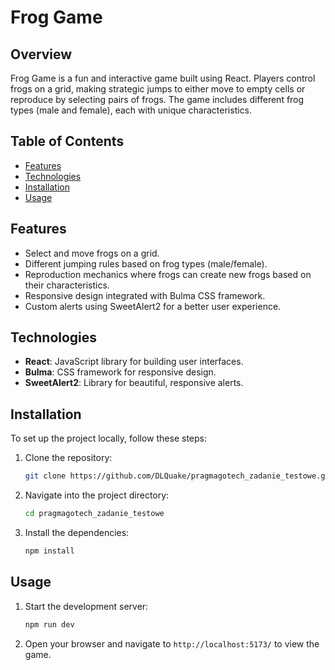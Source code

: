 # Frog Game

## Overview

Frog Game is a fun and interactive game built using React. Players control frogs on a grid, making strategic jumps to either move to empty cells or reproduce by selecting pairs of frogs. The game includes different frog types (male and female), each with unique characteristics.

## Table of Contents

- [Features](#features)
- [Technologies](#technologies)
- [Installation](#installation)
- [Usage](#usage)

## Features

- Select and move frogs on a grid.
- Different jumping rules based on frog types (male/female).
- Reproduction mechanics where frogs can create new frogs based on their characteristics.
- Responsive design integrated with Bulma CSS framework.
- Custom alerts using SweetAlert2 for a better user experience.

## Technologies

- **React**: JavaScript library for building user interfaces.
- **Bulma**: CSS framework for responsive design.
- **SweetAlert2**: Library for beautiful, responsive alerts.

## Installation

To set up the project locally, follow these steps:

1. Clone the repository:
   ```bash
   git clone https://github.com/DLQuake/pragmagotech_zadanie_testowe.git
   ```
2. Navigate into the project directory:
   ```bash
   cd pragmagotech_zadanie_testowe
   ```
3. Install the dependencies:
   ```bash
   npm install
   ```

## Usage

1. Start the development server:
   ```bash
   npm run dev
   ```
2. Open your browser and navigate to `http://localhost:5173/` to view the game.